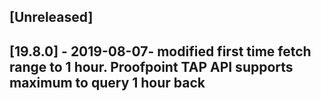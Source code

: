 ## [Unreleased]


## [19.8.0] - 2019-08-07- modified first time fetch range to 1 hour. Proofpoint TAP API supports maximum to query 1 hour back